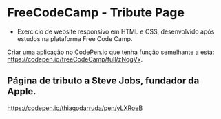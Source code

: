 # FreeCodeCamp - Tribute Page

- Exercicio de website responsivo em HTML e CSS, desenvolvido após estudos na plataforma Free Code Camp.

Criar uma aplicação no CodePen.io que tenha função semelhante a esta: https://codepen.io/freeCodeCamp/full/zNqgVx.

## Página de tributo a Steve Jobs, fundador da Apple.
https://codepen.io/thiagodarruda/pen/yLXRoeB
